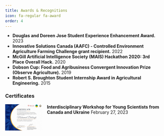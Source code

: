 ```yaml
---
title: Awards & Recognitions
icon: fa-regular fa-award
order: 4
---
```

- **Douglas and Doreen Jose Student Experience Enhancement Award.** 2023
- **Innovative Solutions Canada (AAFC) - Controlled Environment Agriculture Farming Challenge grant recipient.** 2022
- **McGill Artificial Intelligence Society (MAIS) Hackathon 2020: 3rd Place Overall Hack.** 2020
- **Dobson Cup: Food and Agribusiness Convergent Innovation Prize (Observe Agriculture).** 2019
- **Robert S. Broughton Student Internship Award in Agricultural Engineering.** 2015


<div style="text-align: left"><h3>Certificates</h3></div>


<div style="text-align: left">
  
  <a href="assets/certificates/20230227-Interdisciplinary Workshop for Young Scientists from Canada and Ukraine.pdf" target="_blank" rel="noopener noreferrer"><img style="float: left; margin-right:15px;" src="assets/certificates/preview/20230227-Interdisciplinary Workshop for Young Scientists from Canada and Ukraine.png"></a> <Strong>Interdisciplinary Workshop for Young Scientists from Canada and Ukraine</Strong> February 27, 2023

</div>
